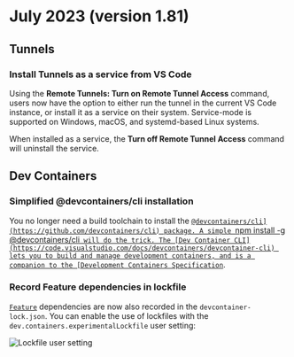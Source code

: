 # July 2023 (version 1.81)

## Tunnels

### Install Tunnels as a service from VS Code

Using the **Remote Tunnels: Turn on Remote Tunnel Access** command, users now
have the option to either run the tunnel in the current VS Code instance, or
install it as a service on their system. Service-mode is supported on Windows,
macOS, and systemd-based Linux systems.

When installed as a service, the **Turn off Remote Tunnel Access** command will
uninstall the service.

## Dev Containers

### Simplified @devcontainers/cli installation

You no longer need a build toolchain to install the
[`@devcontainers/cli](https://github.com/devcontainers/cli) package. A simple
`npm install -g @devcontainers/cli` will do the trick. The
[Dev Container CLI](https://code.visualstudio.com/docs/devcontainers/devcontainer-cli)
lets you to build and manage development containers, and is a companion to the
[Development Containers Specification`](https://containers.dev).

### Record Feature dependencies in lockfile

[`Feature`](https://code.visualstudio.com/docs/devcontainers/containers#_dev-container-features)
dependencies are now also recorded in the `devcontainer-lock.json`. You can
enable the use of lockfiles with the `dev.containers.experimentalLockfile` user
setting:

![`Lockfile user setting`](images/v1_81/lockfile-setting.png)
